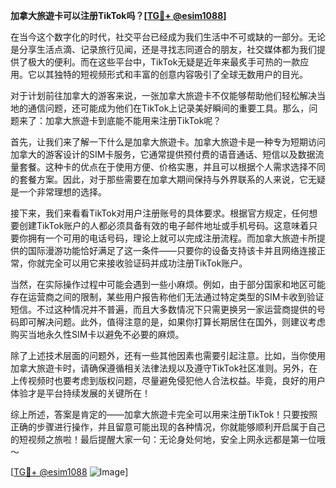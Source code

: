**加拿大旅遊卡可以注册TikTok吗？[[TG💪+ @esim1088](https://t.me/s/esim1088)]**

在当今这个数字化的时代，社交平台已经成为我们生活中不可或缺的一部分。无论是分享生活点滴、记录旅行见闻，还是寻找志同道合的朋友，社交媒体都为我们提供了极大的便利。而在这些平台中，TikTok无疑是近年来最炙手可热的一款应用。它以其独特的短视频形式和丰富的创意内容吸引了全球无数用户的目光。

对于计划前往加拿大的游客来说，一张加拿大旅遊卡不仅能够帮助他们轻松解决当地的通信问题，还可能成为他们在TikTok上记录美好瞬间的重要工具。那么，问题来了：加拿大旅遊卡到底能不能用来注册TikTok呢？

首先，让我们来了解一下什么是加拿大旅遊卡。加拿大旅遊卡是一种专为短期访问加拿大的游客设计的SIM卡服务，它通常提供预付费的语音通话、短信以及数据流量套餐。这种卡的优点在于使用方便、价格实惠，并且可以根据个人需求选择不同的套餐方案。因此，对于那些需要在加拿大期间保持与外界联系的人来说，它无疑是一个非常理想的选择。

接下来，我们来看看TikTok对用户注册账号的具体要求。根据官方规定，任何想要创建TikTok账户的人都必须具备有效的电子邮件地址或手机号码。这意味着只要你拥有一个可用的电话号码，理论上就可以完成注册流程。而加拿大旅遊卡所提供的国际漫游功能恰好满足了这一条件——只要你的设备支持该卡并且网络连接正常，你就完全可以用它来接收验证码并成功注册TikTok账户。

当然，在实际操作过程中可能会遇到一些小麻烦。例如，由于部分国家和地区可能存在运营商之间的限制，某些用户报告称他们无法通过特定类型的SIM卡收到验证短信。不过这种情况并不普遍，而且大多数情况下只需更换另一家运营商提供的号码即可解决问题。此外，值得注意的是，如果你打算长期居住在国外，则建议考虑购买当地永久性SIM卡以避免不必要的麻烦。

除了上述技术层面的问题外，还有一些其他因素也需要引起注意。比如，当你使用加拿大旅遊卡时，请确保遵循相关法律法规以及遵守TikTok社区准则。另外，在上传视频时也要考虑到版权问题，尽量避免侵犯他人合法权益。毕竟，良好的用户体验才是平台持续发展的关键所在！

综上所述，答案是肯定的——加拿大旅遊卡完全可以用来注册TikTok！只要按照正确的步骤进行操作，并且留意可能出现的各种情况，你就能够顺利开启属于自己的短视频之旅啦！最后提醒大家一句：无论身处何地，安全上网永远都是第一位哦～

[[TG💪+ @esim1088](https://t.me/s/esim1088) ![Image](https://i.postimg.cc/4NQfJmqS/Snipaste-2025-05-13-00-14-12.png)]